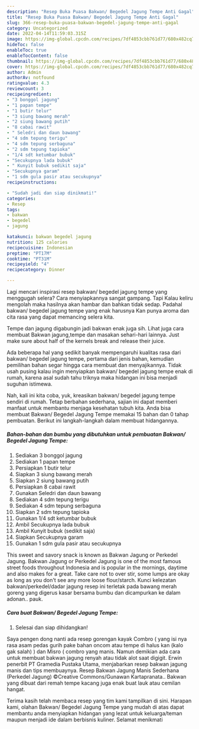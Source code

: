 ```yaml
---
description: "Resep Buka Puasa Bakwan/ Begedel Jagung Tempe Anti Gagal"
title: "Resep Buka Puasa Bakwan/ Begedel Jagung Tempe Anti Gagal"
slug: 366-resep-buka-puasa-bakwan-begedel-jagung-tempe-anti-gagal
category: Uncategorized
date: 2022-04-14T11:59:03.315Z
image: https://img-global.cpcdn.com/recipes/7df4853cbb761d77/680x482cq70/bakwan-begedel-jagung-tempe-foto-resep-utama.jpg
hideToc: false
enableToc: true
enableTocContent: false
thumbnail: https://img-global.cpcdn.com/recipes/7df4853cbb761d77/680x482cq70/bakwan-begedel-jagung-tempe-foto-resep-utama.jpg
cover: https://img-global.cpcdn.com/recipes/7df4853cbb761d77/680x482cq70/bakwan-begedel-jagung-tempe-foto-resep-utama.jpg
author: Admin
authorAv: notfound
ratingvalue: 4.3
reviewcount: 3
recipeingredient:
- "3 bonggol jagung"
- "1 papan tempe"
- "1 butir telur"
- "3 siung bawang merah"
- "2 siung bawang putih"
- "8 cabai rawit"
- " Seledri dan daun bawang"
- "4 sdm tepung terigu"
- "4 sdm tepung serbaguna"
- "2 sdm tepung tapioka"
- "1/4 sdt ketumbar bubuk"
- "Secukupnya lada bubuk"
- " Kunyit bubuk sedikit saja"
- "Secukupnya garam"
- "1 sdm gula pasir atau secukupnya"
recipeinstructions:

- "Sudah jadi dan siap dinikmati!"
categories:
- Resep
tags:
- bakwan
- begedel
- jagung

katakunci: bakwan begedel jagung 
nutrition: 125 calories
recipecuisine: Indonesian
preptime: "PT17M"
cooktime: "PT31M"
recipeyield: "4"
recipecategory: Dinner

---
```



Lagi mencari inspirasi resep bakwan/ begedel jagung tempe yang menggugah selera? Cara menyiapkannya sangat gampang. Tapi Kalau keliru mengolah maka hasilnya akan hambar dan bahkan tidak sedap. Padahal bakwan/ begedel jagung tempe yang enak harusnya Kan punya aroma dan cita rasa yang dapat memancing selera kita.


Tempe dan jagung digabungin jadi bakwan enak juga sih. Lihat juga cara membuat Bakwan jagung,tempe dan masakan sehari-hari lainnya. Just make sure about half of the kernels break and release their juice.

Ada beberapa hal yang sedikit banyak mempengaruhi kualitas rasa dari bakwan/ begedel jagung tempe, pertama dari jenis bahan, kemudian pemilihan bahan segar hingga cara membuat dan menyajikannya. Tidak usah pusing kalau ingin menyiapkan bakwan/ begedel jagung tempe enak di rumah, karena asal sudah tahu triknya maka hidangan ini bisa menjadi suguhan istimewa.


Nah, kali ini kita coba, yuk, kreasikan bakwan/ begedel jagung tempe sendiri di rumah. Tetap berbahan sederhana, sajian ini dapat memberi manfaat untuk membantu menjaga kesehatan tubuh kita. Anda bisa membuat Bakwan/ Begedel Jagung Tempe memakai 15 bahan dan 0 tahap pembuatan. Berikut ini langkah-langkah dalam membuat hidangannya.

<!--inarticleads1-->

##### Bahan-bahan dan bumbu yang dibutuhkan untuk pembuatan Bakwan/ Begedel Jagung Tempe:

1. Sediakan 3 bonggol jagung
1. Sediakan 1 papan tempe
1. Persiapkan 1 butir telur
1. Siapkan 3 siung bawang merah
1. Siapkan 2 siung bawang putih
1. Persiapkan 8 cabai rawit
1. Gunakan  Seledri dan daun bawang
1. Sediakan 4 sdm tepung terigu
1. Sediakan 4 sdm tepung serbaguna
1. Siapkan 2 sdm tepung tapioka
1. Gunakan 1/4 sdt ketumbar bubuk
1. Ambil Secukupnya lada bubuk
1. Ambil  Kunyit bubuk (sedikit saja)
1. Siapkan Secukupnya garam
1. Gunakan 1 sdm gula pasir atau secukupnya


This sweet and savory snack is known as Bakwan Jagung or Perkedel Jagung. Bakwan Jagung or Perkedel Jagung is one of the most famous street foods throughout Indonesia and is popular in the mornings, daytime and also makes for a great. Take care not to over stir, some lumps are okay as long as you don&#39;t see any more loose flour/starch. Kunci kelezatan bakwan/perkedel/dadar jagung resep ini terletak pada bawang merah goreng yang digerus kasar bersama bumbu dan dicampurkan ke dalam adonan.. pauk. 

<!--inarticleads2-->

##### Cara buat Bakwan/ Begedel Jagung Tempe:


1. Selesai dan siap dihidangkan!

Saya pengen dong nanti ada resep gorengan kayak Combro ( yang isi nya rasa asam pedas gurih pake bahan oncom atau tempe di halus kan (kalo gak salah) ) dan Misro ( combro yang manis. Namun demikian ada cara untuk membuat bakwan jagung renyah atau tidak alot saat digigit. Erwin penerbit PT Gramedia Pustaka Utama, menjabarkan resep bakwan jagung manis dan tips membuaynya. Resep Bakwan Jagung Manis Sederhana (Perkedel Jagung) ©Creative Commons/Gunawan Kartapranata.. Bakwan yang dibuat dari remah tempe kacang juga enak buat lauk atau cemilan hangat. 

Terima kasih telah membaca resep yang tim kami tampilkan di sini. Harapan kami, olahan Bakwan/ Begedel Jagung Tempe yang mudah di atas dapat membantu anda menyiapkan hidangan yang lezat untuk keluarga/teman maupun menjadi ide dalam berbisnis kuliner. Selamat menikmati
